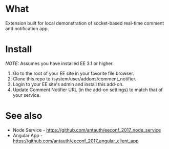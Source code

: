 # What

Extension built for local demonstration of socket-based real-time comment and notification app.

# Install

*NOTE:* Assumes you have installed EE 3.1 or higher.

1. Go to the root of your EE site in your favorite file browser. 
2. Clone this repo to /system/user/addons/comment_notifier.
3. Login to your EE site's admin and install this add-on.
4. Update Comment Notifier URL (in the add-on settings) to match that of your service.

# See also

* Node Service - https://github.com/antauth/eeconf_2017_node_service
* Angular App - https://github.com/antauth/eeconf_2017_angular_client_app
